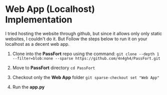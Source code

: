 # Web App (Localhost) Implementation

I tried hosting the website through github, but since it allows only only static websites, I couldn't do it. But Follow the steps below to run it on your localhost as a decent web app.

1. Clone into the **PassFort** repo using the command:
   `git clone --depth 1 --filter=blob:none --sparse https://github.com/4n4gh4/PassFort.git`

2. Move to **PassFort** directory
   `cd PassFort`

3. Checkout only the **Web App** folder
   `git sparse-checkout set "Web App"`

4. Run the **app.py**

